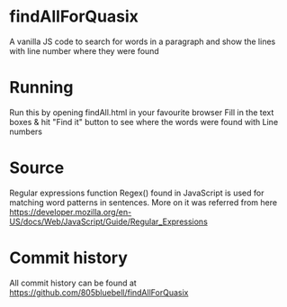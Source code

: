 # findAllForQuasix
 A vanilla JS code to search for words in a paragraph and show the lines with line number where they were found

# Running
 Run this by opening findAll.html in your favourite browser
 Fill in the text boxes & hit "Find it" button to see where the words were found with Line numbers
 
# Source
 Regular expressions function Regex() found in JavaScript is used for matching word patterns in sentences.
 More on it was referred from here https://developer.mozilla.org/en-US/docs/Web/JavaScript/Guide/Regular_Expressions
 
# Commit history
 All commit history can be found at https://github.com/805bluebell/findAllForQuasix